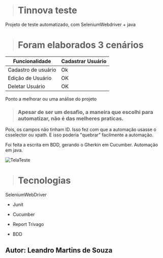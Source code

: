> # Tinnova teste 

Projeto de teste automatizado, com SeleniumWebdriver + java 

> # Foram elaborados 3 cenários 

 Funcionalidade   | Cadastrar Usuário
--------- | ------
Cadastro de usuário  | Ok
Edição de Usuário| OK
Deletar Usuário | OK

Ponto a melhorar ou uma análise do projeto 

> ### Apesar de ser um desafio, a maneira que escolhi para automatizar, não é das melheres praticas.
Pois, os campos não tinham ID. Isso fez com que a automação usasse o csselector ou xpath. E isso poderia "quebrar" facilmente a automação.

Foi feita a escrita em BDD, gerando o Gherkin em Cucumber.
Automação em java. 

![TelaTeste](https://user-images.githubusercontent.com/79597874/227729137-5658579f-17ec-451b-84ce-6753446719e3.png)


> # Tecnologias
  SeleniumWebDriver
  
  - Junit
  
  - Cucumber
  
  - Report Trivago
  
  - BDD
  

## Autor: Leandro Martins de Souza


 

